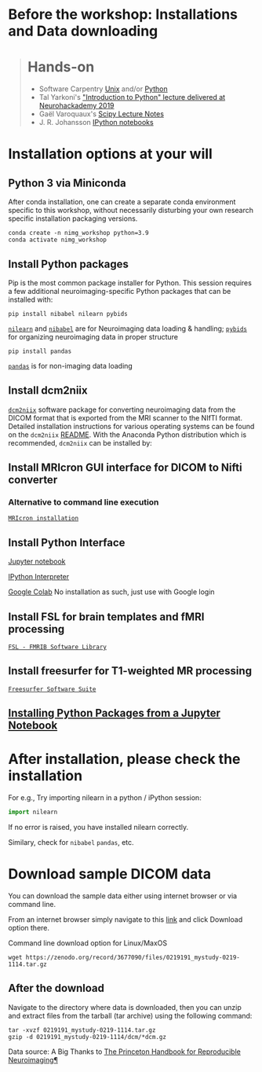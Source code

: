 # Before the workshop: Installations and Data downloading

> # Hands-on 
> - Software Carpentry <a href="https://swcarpentry.github.io/shell-novice">Unix</a> and/or <a href="https://swcarpentry.github.io/python-novice-inflammation">Python</a>
> - Tal Yarkoni's <a href="https://neurohackademy.org/course/introduction-to-python-2/">"Introduction to Python" lecture delivered at Neurohackademy 2019</a>
> - Gaël Varoquaux's <a href="https://gael-varoquaux.info/scipy-lecture-notes/">Scipy Lecture Notes</a> 
> - J. R. Johansson <a href="http://github.com/jrjohansson/scientific-python-lectures">IPython notebooks</a> 

# Installation options at your will

## Python 3 via Miniconda
After conda installation, one can create a separate conda environment specific to this workshop, without necessarily disturbing your own research specific installation packaging versions.

    conda create -n nimg_workshop python=3.9
    conda activate nimg_workshop

## Install Python packages
Pip is the most common package installer for Python. This session requires a few additional neuroimaging-specific Python packages that can be installed with:

    pip install nibabel nilearn pybids

<a href="nilearn.github.io">`nilearn`</a> and <a href="https://nipy.org/nibabel/">`nibabel`</a> are for Neuroimaging data loading & handling; <a href="https://bids-standard.github.io/pybids/">`pybids`</a> for organizing neuroimaging data in proper structure

    pip install pandas

<a href="https://pandas.pydata.org/(https://pandas.pydata.org/)">`pandas`</a> is for non-imaging data loading

## Install dcm2niix

<a href="https://github.com/rordenlab/dcm2niix#install"> `dcm2niix`</a> software package for converting neuroimaging data from the DICOM format that is exported from the MRI scanner to the NIfTI format. Detailed installation instructions for various operating systems can be found on the `dcm2niix` <a href="https://github.com/rordenlab/dcm2niix#install"> README</a>. With the Anaconda Python distribution which is recommended, `dcm2niix` can be installed by:

## Install MRIcron GUI interface for DICOM to Nifti converter

### Alternative to command line execution

<a href="https://people.cas.sc.edu/rorden/mricron/install.html"> `MRIcron installation`</a>

## Install Python Interface

[Jupyter notebook](https://jupyter.org/)

[IPython Interpreter](https://ipython.org/install.html)

[Google Colab](https://colab.research.google.com/) No installation as such, just use with Google login

## Install FSL for brain templates and fMRI processing

<a href="https://fsl.fmrib.ox.ac.uk/fsl"> `FSL - FMRIB Software Library`</a>

## Install freesurfer for T1-weighted MR processing

<a href="https://surfer.nmr.mgh.harvard.edu/"> `Freesurfer Software Suite`</a>

## [Installing Python Packages from a Jupyter Notebook](https://jakevdp.github.io/blog/2017/12/05/installing-python-packages-from-jupyter/)


# After installation, please check the installation

For e.g., Try importing nilearn in a python / iPython session:

```python
import nilearn
```
If no error is raised, you have installed nilearn correctly.

Similary, check for `nibabel` `pandas`, etc.


# Download sample DICOM data

You can download the sample data either using internet browser or via command line.

From an internet browser simply navigate to this [link](https://zenodo.org/record/3677090) and click Download option there.

Command line download option for Linux/MaxOS

    wget https://zenodo.org/record/3677090/files/0219191_mystudy-0219-1114.tar.gz

## After the download

Navigate to the directory where data is downloaded, then you can unzip and extract files from the tarball (tar archive) using the following command:

    tar -xvzf 0219191_mystudy-0219-1114.tar.gz
    gzip -d 0219191_mystudy-0219-1114/dcm/*dcm.gz

Data source: A Big Thanks to [The Princeton Handbook for Reproducible Neuroimaging¶](https://brainhack-princeton.github.io/handbook/index.html)
